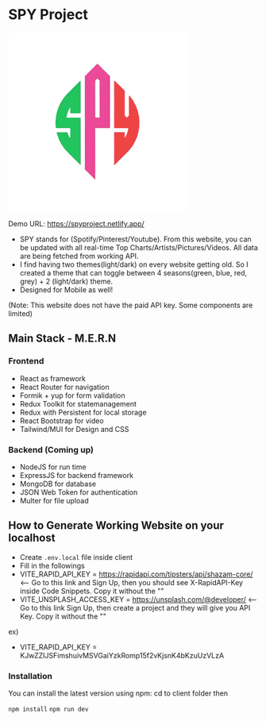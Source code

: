 # SPY Project

![](./client/src/assets/Logos/logo.webp)


Demo URL: https://spyproject.netlify.app/

- SPY stands for (Spotify/Pinterest/Youtube). From this website, you can be updated with all real-time Top Charts/Artists/Pictures/Videos. All data are being fetched from working API.
- I find having two themes(light/dark) on every website getting old. So I created a theme that can toggle between 4 seasons(green, blue, red, grey) + 2 (light/dark) theme.
- Designed for Mobile as well!

(Note: This website does not have the paid API key. Some components are limited)

## Main Stack - M.E.R.N

### Frontend

- React as framework
- React Router for navigation
- Formik + yup for form validation
- Redux Toolkit for statemanagement
- Redux with Persistent for local storage
- React Bootstrap for video
- Tailwind/MUI for Design and CSS

### Backend (Coming up)

- NodeJS for run time
- ExpressJS for backend framework
- MongoDB for database
- JSON Web Token for authentication
- Multer for file upload

## How to Generate Working Website on your localhost

- Create `.env.local` file inside client
- Fill in the followings
- VITE_RAPID_API_KEY = https://rapidapi.com/tipsters/api/shazam-core/ <-- Go to this link and Sign Up, then you should see X-RapidAPI-Key inside Code Snippets. Copy it without the ""
- VITE_UNSPLASH_ACCESS_KEY = https://unsplash.com/@developer/ <-- Go to this link Sign Up, then create a project and they will give you API Key. Copy it without the ""

ex)

- VITE_RAPID_API_KEY = KJwZZIJSFimshuivMSVGaiYzkRomp15f2vKjsnK4bKzuUzVLzA


### Installation

You can install the latest version using npm:
cd to client folder then

`npm install`
`npm run dev`

